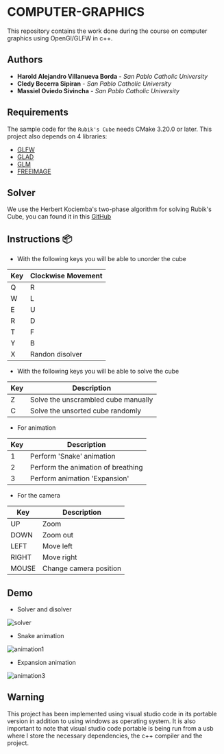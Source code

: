 # COMPUTER-GRAPHICS
This repository contains the work done during the course on computer graphics using OpenGl/GLFW in c++.

## Authors

* **Harold Alejandro Villanueva Borda** - *San Pablo Catholic University* 
* **Cledy Becerra Sipiran** - *San Pablo Catholic University* 
* **Massiel Oviedo Sivincha** - *San Pablo Catholic University*

## Requirements
The sample code for the `Rubik's Cube` needs CMake 3.20.0 or later.
This project also depends on 4 libraries:

* [GLFW](https://www.glfw.org/)
* [GLAD](https://github.com/Dav1dde/glad)
* [GLM](https://github.com/g-truc/glm)
* [FREEIMAGE](https://freeimage.sourceforge.io/)

## Solver
We use the Herbert Kociemba's two-phase algorithm for solving Rubik's Cube, you can found it in this [GitHub](https://github.com/muodov/kociemba)

## Instructions 📦

- With the following keys you will be able to unorder the cube 

| Key | Clockwise Movement |
| ------------- | ------------- |
| Q  | R |
| W  | L |
| E  | U |
| R  | D |
| T  | F |
| Y  | B |
| X  | Randon disolver |

- With the following keys you will be able to solve the cube

| Key | Description |
| ------------- | ------------- |
| Z  | Solve the unscrambled cube manually |
| C  | Solve the unsorted cube randomly  |

- For animation

| Key | Description |
| ------------- | ------------- |
| 1  | Perform 'Snake' animation |
| 2  | Perform the animation of breathing  |
| 3  | Perform animation 'Expansion'  |

- For the camera 

| Key | Description |
| ------------- | ------------- |
| UP | Zoom |
| DOWN | Zoom out |
| LEFT | Move left  |
| RIGHT | Move right  |
| MOUSE | Change camera position  |

## Demo 

- Solver and disolver
  
![solver](https://github.com/HarryLexvb/COMPUTER-GRAPHICS/assets/74415056/6717f7f2-abc9-450f-bcd2-5a3663bdcdbb)

- Snake animation 

![animation1](https://github.com/HarryLexvb/COMPUTER-GRAPHICS/assets/74415056/bce24576-39f5-42b5-8102-2e4da07911c2)

- Expansion animation

![animation3](https://github.com/HarryLexvb/COMPUTER-GRAPHICS/assets/74415056/9ad55f36-6b08-4001-9c23-8a276b687f80)

## Warning

This project has been implemented using visual studio code in its portable version in addition to using windows as operating system. It is also important to note that visual studio code portable is being run from a usb where I store the necessary dependencies, the c++ compiler and the project. 
